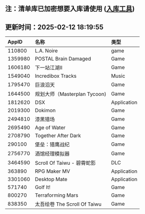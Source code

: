 ## 注：清单库已加密想要入库请使用 ([入库工具](https://github.com/BlankTMing/ManifestAutoUpdate/releases))

## 更新时间：2025-02-12 18:19:55
| AppID | 名称 | 类型  |
| :-------------------- | :----------------------------- | :----------- |
| 110800 | L.A. Noire| game |
| 1359980 | POSTAL Brain Damaged| Game |
| 1606180 | 下一站江湖Ⅱ| Game |
| 1549040 | Incredibox Tracks| Music |
| 1795470 | 巨浪滔天| Game |
| 1644500 | 规划大师（Masterplan Tycoon)| Game |
| 1812620 | DSX| Application |
| 2019300 | Dokimon| Game |
| 2494810 | 漆黑猎场| Game |
| 2695490 | Age of Water| Game |
| 2708790 | Together After Dark| Game |
| 290100 | 堡垒：猎鹰战纪| Game |
| 2756770 | 酒馆经理模拟器| Game |
| 3464590 | Scroll Of Taiwu - 碧霄蛇影| DLC |
| 363890 | RPG Maker MV| Application |
| 3301060 | Desktop Mate| Application |
| 571740 | Golf It!| Game |
| 800270 | Terraforming Mars| Game |
| 838350 | 太吾绘卷 The Scroll Of Taiwu| Game |
